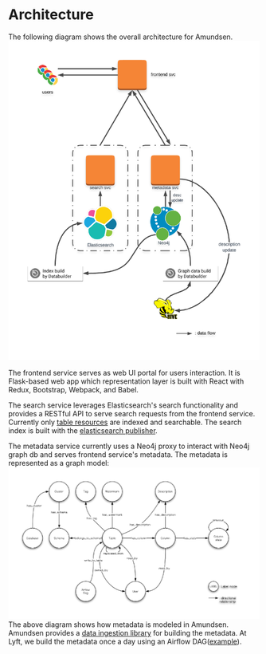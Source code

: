 # Architecture

The following diagram shows the overall architecture for Amundsen.
![](img/Amundsen_Architecture.png)

The frontend service serves as web UI portal for users interaction. 
It is Flask-based web app which representation layer is built with React with Redux, Bootstrap, Webpack, and Babel.

The search service leverages Elasticsearch's search functionality and 
provides a RESTful API to serve search requests from the frontend service. 
Currently only [table resources](https://github.com/lyft/amundsendatabuilder/blob/master/databuilder/models/elasticsearch_document.py) are indexed and searchable.
The search index is built with the [elasticsearch publisher](https://github.com/lyft/amundsendatabuilder/blob/master/databuilder/publisher/elasticsearch_publisher.py).

The metadata service currently uses a Neo4j proxy to interact with Neo4j graph db and serves frontend service's metadata. 
The metadata is represented as a graph model:
![](img/graph_model.png)
The above diagram shows how metadata is modeled in Amundsen. 
Amundsen provides a [data ingestion library](https://github.com/lyft/amundsendatabuilder) for building the metadata. At Lyft, we build the metadata once a day 
using an Airflow DAG([example](https://github.com/lyft/amundsendatabuilder/blob/master/example/dags/sample_dag.py)).